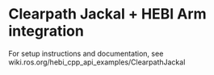 # Clearpath Jackal + HEBI Arm integration

For setup instructions and documentation, see wiki.ros.org/hebi_cpp_api_examples/ClearpathJackal
